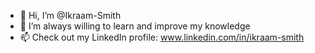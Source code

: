 - 👋 Hi, I’m @Ikraam-Smith
- 🌱 I’m always willing to learn and improve my knowledge
- 📫 Check out my LinkedIn profile: www.linkedin.com/in/ikraam-smith 

<!---
Ikraam-Smith/Ikraam-Smith is a ✨ special ✨ repository because its `README.md` (this file) appears on your GitHub profile.
You can click the Preview link to take a look at your changes.
--->
